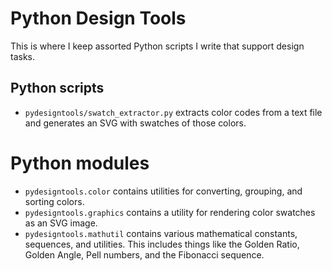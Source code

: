 # Python Design Tools

This is where I keep assorted Python scripts I write that support design tasks.

## Python scripts

- `pydesigntools/swatch_extractor.py` extracts color codes from a text file and generates an SVG with swatches of those colors.

# Python modules

- `pydesigntools.color` contains utilities for converting, grouping, and sorting colors.
- `pydesigntools.graphics` contains a utility for rendering color swatches as an SVG image.
- `pydesigntools.mathutil` contains various mathematical constants, sequences, and utilities. This includes things like the Golden Ratio, Golden Angle, Pell numbers, and the Fibonacci sequence.
